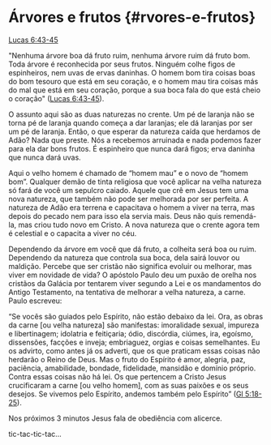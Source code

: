 # **Árvores e frutos** {#rvores-e-frutos}

[Lucas 6:43-45](http://bibliaonline.com.br/acf/lc/6/43-45)

&quot;Nenhuma árvore boa dá fruto ruim, nenhuma árvore ruim dá fruto bom. Toda árvore é reconhecida por seus frutos. Ninguém colhe figos de espinheiros, nem uvas de ervas daninhas. O homem bom tira coisas boas do bom tesouro que está em seu coração, e o homem mau tira coisas más do mal que está em seu coração, porque a sua boca fala do que está cheio o coração&quot; ([Lucas 6:43-45](http://bibliaonline.com.br/acf/lc/6/43-45)).

O assunto aqui são as duas naturezas no crente. Um pé de laranja não se torna pé de laranja quando começa a dar laranjas; ele dá laranjas por ser um pé de laranja. Então, o que esperar da natureza caída que herdamos de Adão? Nada que preste. Nós a recebemos arruinada e nada podemos fazer para ela dar bons frutos. É espinheiro que nunca dará figos; erva daninha que nunca dará uvas.

Aqui o velho homem é chamado de “homem mau” e o novo de “homem bom”. Qualquer demão de tinta religiosa que você aplicar na velha natureza só fará de você um sepulcro caiado. Aquele que crê em Jesus tem uma nova natureza, que também não pode ser melhorada por ser perfeita. A natureza de Adão era terrena e capacitava o homem a viver na terra, mas depois do pecado nem para isso ela servia mais. Deus não quis remendá-la, mas criou tudo novo em Cristo. A nova natureza que o crente agora tem é celestial e o capacita a viver no céu.

Dependendo da árvore em você que dá fruto, a colheita será boa ou ruim. Dependendo da natureza que controla sua boca, dela sairá louvor ou maldição. Percebe que ser cristão não significa evoluir ou melhorar, mas viver em novidade de vida? O apóstolo Paulo deu um puxão de orelha nos cristãos da Galácia por tentarem viver segundo a Lei e os mandamentos do Antigo Testamento, na tentativa de melhorar a velha natureza, a carne. Paulo escreveu:

“Se vocês são guiados pelo Espírito, não estão debaixo da lei. Ora, as obras da carne [ou velha natureza] são manifestas: imoralidade sexual, impureza e libertinagem; idolatria e feitiçaria; ódio, discórdia, ciúmes, ira, egoísmo, dissensões, facções e inveja; embriaguez, orgias e coisas semelhantes. Eu os advirto, como antes já os adverti, que os que praticam essas coisas não herdarão o Reino de Deus. Mas o fruto do Espírito é amor, alegria, paz, paciência, amabilidade, bondade, fidelidade, mansidão e domínio próprio. Contra essas coisas não há lei. Os que pertencem a Cristo Jesus crucificaram a carne [ou velho homem], com as suas paixões e os seus desejos. Se vivemos pelo Espírito, andemos também pelo Espírito” ([Gl 5:18-25](http://bibliaonline.com.br/acf/gl/5/18-25)).

Nos próximos 3 minutos Jesus fala de obediência com alicerce.

tic-tac-tic-tac...